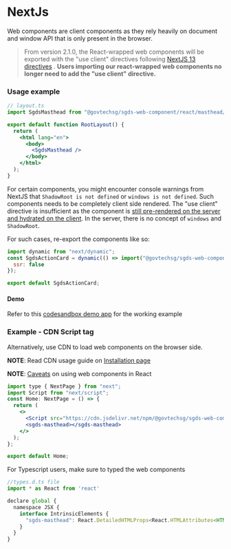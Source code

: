 # NextJs

Web components are client components as they rely heavily on document and window API that is only present in the browser.


  >From version 2.1.0, the React-wrapped web components will be exported with the "use client" directives following 
  ><a target="_blank" href="https://github.com/reactjs/rfcs/blob/main/text/0227-server-module-conventions.md#basic-example">NextJS 13 directives</a> .
  ><strong>Users importing our react-wrapped web components no longer need to add the "use client" directive.</strong>


 ### Usage example 

```jsx
// layout.ts
import SgdsMasthead from "@govtechsg/sgds-web-component/react/masthead/index.js"

export default function RootLayout() {
  return (
    <html lang="en">
      <body>
        <SgdsMasthead />
      </body>
    </html>
  );
}
```
For certain components, you might encounter console warnings from NextJS that `ShadowRoot is not defined` or `windows is not defined`. Such components needs to be completely client side rendered. The "use client" directive is insufficient as the component is [still pre-rendered on the server and hydrated on the client](https://nextjs.org/docs/app/building-your-application/rendering/client-components). In the server, there is no concept of `windows` and `ShadowRoot`.

For such cases, re-export the components like so:

```jsx
import dynamic from "next/dynamic";
const SgdsActionCard = dynamic(() => import("@govtechsg/sgds-web-component/react/action-card/index.js"), {
  ssr: false
});

export default SgdsActionCard;
```

#### Demo

Refer to this [codesandbox demo app](https://codesandbox.io/p/devbox/github/clukhei/next-with-sgds-web-component/tree/main/) for the working example

### Example - CDN Script tag

Alternatively, use CDN to load web components on the browser side.

**NOTE**: Read CDN usage guide on <a href="iframe.html?id=getting-started-installation--page&viewMode=story#:~:text=use%20the%20polyfill.-,CDN,-The%20CDN%20loader" target="_blank">Installation page</a>

**NOTE**: <a href="iframe.html?id=frameworks-react--page&viewMode=story#:~:text=Web%20components%20are%20not%20fully%20supported%20in%20React%20and%20should%20only%20be%20used%20directly%20when%20no%20rich%20data%20is%20required%20to%20be%20passed%20into%20the%20web%20components%20and%20your%20use%20case%20does%20not%20require%20any%20events%20handling." target="_blank">Caveats</a> on using web components in React

```jsx
import type { NextPage } from "next";
import Script from "next/script";
const Home: NextPage = () => {
  return (
    <>
      <Script src="https://cdn.jsdelivr.net/npm/@govtechsg/sgds-web-component@<version>/components/Masthead/index.umd.js" />
      <sgds-masthead></sgds-masthead>
    </>
  );
};

export default Home;
```

For Typescript users, make sure to typed the web components

```jsx
//types.d.ts file
import * as React from 'react'

declare global {
  namespace JSX {
    interface IntrinsicElements {
      "sgds-masthead": React.DetailedHTMLProps<React.HTMLAttributes<HTMLElement>, HTMLElement>;
    }
  }
}
```
